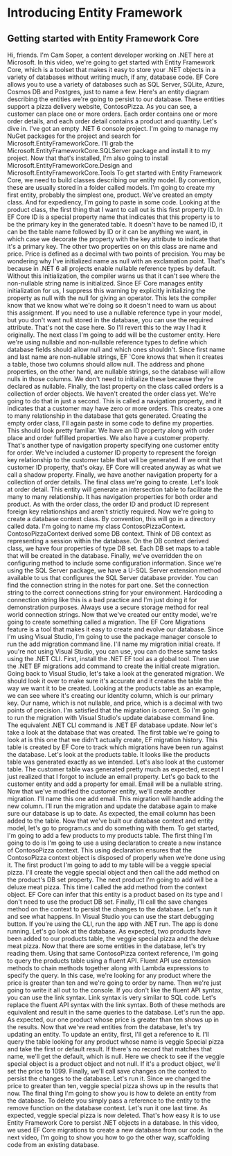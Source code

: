 # Introducing Entity Framework

## Getting started with Entity Framework Core
Hi, friends. I'm Cam Soper, a content developer working on .NET here at Microsoft. In this video, we're going to get started with Entity Framework Core, which is a toolset that makes it easy to store your .NET objects in a variety of databases without writing much, if any, database code. EF Core allows you to use a variety of databases such as SQL Server, SQLite, Azure, Cosmos DB and Postgres, just to name a few. Here's an entity diagram describing the entities we're going to persist to our database. These entities support a pizza delivery website, ContosoPizza. As you can see, a customer can place one or more orders. Each order contains one or more order details, and each order detail contains a product and quantity. Let's dive in. I've got an empty .NET 6 console project. I'm going to manage my NuGet packages for the project and search for Microsoft.EntityFrameworkCore. I'll grab the Microsoft.EntityFrameworkCore.SQLServer package and install it to my project. Now that that's installed, I'm also going to install Microsoft.EntityFrameworkCore.Design and Microsoft.EntityFrameworkCore.Tools To get started with Entity Framework Core, we need to build classes describing our entity model. By convention, these are usually stored in a folder called models. I'm going to create my first entity, probably the simplest one, product. We've created an empty class. And for expediency, I'm going to paste in some code. Looking at the product class, the first thing that I want to call out is this first property ID. In EF Core ID is a special property name that indicates that this property is to be the primary key in the generated table. It doesn't have to be named ID, it can be the table name followed by ID or it can be anything we want, in which case we decorate the property with the key attribute to indicate that it's a primary key. The other two properties on on this class are name and price. Price is defined as a decimal with two points of precision. You may be wondering why I've initialized name as null with an exclamation point. That's because in .NET 6 all projects enable nullable reference types by default. Without this initialization, the compiler warns us that it can't see where the non-nullable string name is initialized. Since EF Core manages entity initialization for us, I suppress this warning by explicitly initializing the property as null with the null for giving an operator. This lets the compiler know that we know what we're doing so it doesn't need to warn us about this assignment. If you need to use a nullable reference type in your model, but you don't want null stored in the database, you can use the required attribute. That's not the case here. So I'll revert this to the way I had it originally. The next class I'm going to add will be the customer entity. Here we're using nullable and non-nullable reference types to define which database fields should allow null and which ones shouldn't. Since first name and last name are non-nullable strings, EF `Core knows that when it creates a table, those two columns should allow null. The address and phone properties, on the other hand, are nullable strings, so the database will allow nulls in those columns. We don't need to initialize these because they're declared as nullable. Finally, the last property on the class called orders is a collection of order objects. We haven't created the order class yet. We're going to do that in just a second. This is called a navigation property, and it indicates that a customer may have zero or more orders. This creates a one to many relationship in the database that gets generated. Creating the empty order class, I'll again paste in some code to define my properties. This should look pretty familiar. We have an ID property along with order place and order fulfilled properties. We also have a customer property. That's another type of navigation property specifying one customer entity for order. We've included a customer ID property to represent the foreign key relationship to the customer table that will be generated. If we omit that customer ID property, that's okay. EF Core will created anyway as what we call a shadow property. Finally, we have another navigation property for a collection of order details. The final class we're going to create. Let's look at order detail. This entity will generate an intersection table to facilitate the many to many relationship. It has navigation properties for both order and product. As with the order class, the order ID and product ID represent foreign key relationships and aren't strictly required. Now we're going to create a database context class. By convention, this will go in a directory called data. I'm going to name my class ContosoPizzaContext. ContosoPizzaContext derived some DB context. Think of DB context as representing a session within the database. On the DB context derived class, we have four properties of type DB set. Each DB set maps to a table that will be created in the database. Finally, we've overridden the on configuring method to include some configuration information. Since we're using the SQL Server package, we have a U-SQL Server extension method available to us that configures the SQL Server database provider. You can find the connection string in the notes for part one. Set the connection string to the correct connections string for your environment. Hardcoding a connection string like this is a bad practice and I'm just doing it for demonstration purposes. Always use a secure storage method for real world connection strings. Now that we've created our entity model, we're going to create something called a migration. The EF Core Migrations feature is a tool that makes it easy to create and evolve our database. Since I'm using Visual Studio, I'm going to use the package manager console to run the add migration command line. I'll name my migration initial create. If you're not using Visual Studio, you can use, you can do these same tasks using the .NET CLI. First, install the .NET EF tool as a global tool. Then use the .NET EF migrations add command to create the initial create migration. Going back to Visual Studio, let's take a look at the generated migration. We should look it over to make sure it's accurate and it creates the table the way we want it to be created. Looking at the products table as an example, we can see where it's creating our identity column, which is our primary key. Our name, which is not nullable, and price, which is a decimal with two points of precision. I'm satisfied that the migration is correct. So I'm going to run the migration with Visual Studio's update database command line. The equivalent .NET CLI command is .NET EF database update. Now let's take a look at the database that was created. The first table we're going to look at is this one that we didn't actually create, EF migration history. This table is created by EF Core to track which migrations have been run against the database. Let's look at the products table. It looks like the products table was generated exactly as we intended. Let's also look at the customer table. The customer table was generated pretty much as expected, except I just realized that I forgot to include an email property. Let's go back to the customer entity and add a property for email. Email will be a nullable string. Now that we've modified the customer entity, we'll create another migration. I'll name this one add email. This migration will handle adding the new column. I'll run the migration and update the database again to make sure our database is up to date. As expected, the email column has been added to the table. Now that we've built our database context and entity model, let's go to program.cs and do something with them. To get started, I'm going to add a few products to my products table. The first thing I'm going to do is I'm going to use a using declaration to create a new instance of ContosoPizza context. This using declaration ensures that the ContosoPizza context object is disposed of properly when we're done using it. The first product I'm going to add to my table will be a veggie special pizza. I'll create the veggie special object and then call the add method on the product's DB set property. The next product I'm going to add will be a deluxe meat pizza. This time I called the add method from the context object. EF Core can infer that this entity is a product based on its type and I don't need to use the product DB set. Finally, I'll call the save changes method on the context to persist the changes to the database. Let's run it and see what happens. In Visual Studio you can use the start debugging button. If you're using the CLI, run the app with .NET run. The app is done running. Let's go look at the database. As expected, two products have been added to our products table, the veggie special pizza and the deluxe meat pizza. Now that there are some entities in the database, let's try reading them. Using that same ContosoPizza context reference, I'm going to query the products table using a fluent API. Fluent API use extension methods to chain methods together along with Lambda expressions to specify the query. In this case, we're looking for any product where the price is greater than ten and we're going to order by name. Then we're just going to write it all out to the console. If you don't like the fluent API syntax, you can use the link syntax. Link syntax is very similar to SQL code. Let's replace the fluent API syntax with the link syntax. Both of these methods are equivalent and result in the same queries to the database. Let's run the app. As expected, our one product whose price is greater than ten shows up in the results. Now that we've read entities from the database, let's try updating an entity. To update an entity, first, I'll get a reference to it. I'll query the table looking for any product whose name is veggie Special pizza and take the first or default result. If there's no record that matches that name, we'll get the default, which is null. Here we check to see if the veggie special object is a product object and not null. If it's a product object, we'll set the price to 1099. Finally, we'll call save changes on the context to persist the changes to the database. Let's run it. Since we changed the price to greater than ten, veggie special pizza shows up in the results that now. The final thing I'm going to show you is how to delete an entity from the database. To delete you simply pass a reference to the entity to the remove function on the database context. Let's run it one last time. As expected, veggie special pizza is now deleted. That's how easy it is to use Entity Framework Core to persist .NET objects in a database. In this video, we used EF Core migrations to create a new database from our code. In the next video, I'm going to show you how to go the other way, scaffolding code from an existing database.

